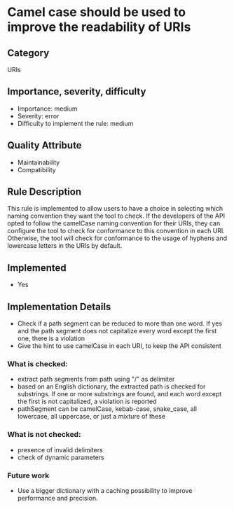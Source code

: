 # Camel case should be used to improve the readability of URIs

## Category

URIs

## Importance, severity, difficulty

* Importance: medium
* Severity: error
* Difficulty to implement the rule: medium

## Quality Attribute

* Maintainability
* Compatibility

## Rule Description

This rule is implemented to allow users to have a choice in selecting which naming convention they want the tool to check. If the developers of the API opted to follow the camelCase naming convention for their URIs, they can configure the tool to check for conformance to this convention in each URI. Otherwise, the tool will check for conformance to the usage of hyphens and lowercase letters in the URIs by default.

## Implemented

* Yes

## Implementation Details

* Check if a path segment can be reduced to more than one word. If yes and the path segment does not capitalize every word except the first one, there is a violation
* Give the hint to use camelCase in each URI, to keep the API consistent

### What is checked:

* extract path segments from path using "/" as delimiter
* based on an English dictionary, the extracted path is checked for substrings. If one or more substrings are found, and each word except the first is not capitalized, a violation is reported
* pathSegment can be camelCase, kebab-case, snake_case, all lowercase, all uppercase, or just a mixture of these

### What is not checked:

* presence of invalid delimiters
* check of dynamic parameters

### Future work

* Use a bigger dictionary with a caching possibility to improve performance and precision.